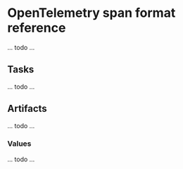# OpenTelemetry span format reference

... todo ...

## Tasks

... todo ...

## Artifacts

... todo ...

### Values

... todo ...
